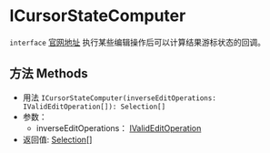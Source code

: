 # ICursorStateComputer
`interface` [官网地址](https://microsoft.github.io/monaco-editor/docs.html#interfaces/editor.ICursorStateComputer.html)
执行某些编辑操作后可以计算结果游标状态的回调。

## 方法 Methods
+ 用法 `ICursorStateComputer(inverseEditOperations: IValidEditOperation[]): Selection[]`
+ 参数：
  + inverseEditOperations： [IValidEditOperation](./IValidEditOperation.md)
+ 返回值: [Selection](../../global/classes/Selection.md)[]